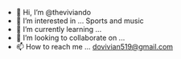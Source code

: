 - 👋 Hi, I’m @theviviando
- 👀 I’m interested in ... Sports and music
- 🌱 I’m currently learning ...
- 💞️ I’m looking to collaborate on ...
- 📫 How to reach me ... dovivian519@gmail.com
